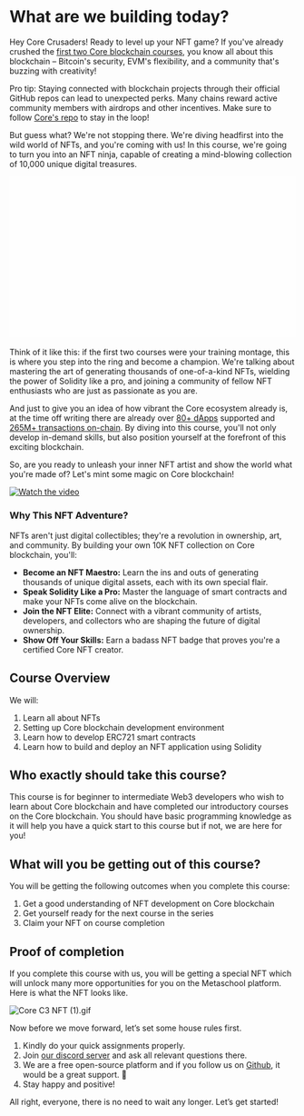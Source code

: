 # What are we building today?

Hey Core Crusaders! Ready to level up your NFT game? If you've already crushed the [first two Core blockchain courses](https://metaschool.so/coredao), you know all about this blockchain – Bitcoin's security, EVM's flexibility, and a community that's buzzing with creativity!

Pro tip: Staying connected with blockchain projects through their official GitHub repos can lead to unexpected perks. Many chains reward active community members with airdrops and other incentives. Make sure to follow [Core's repo](github.com/coredao-org) to stay in the loop!

But guess what? We're not stopping there. We're diving headfirst into the wild world of NFTs, and you're coming with us! In this course, we're going to turn you into an NFT ninja, capable of creating a mind-blowing collection of 10,000 unique digital treasures.

![it.gif](https://github.com/0xmetaschool/Learning-Projects/blob/main/assests_for_all/Core%20C3%2010k%20NFT%20Images/Lesson%201%20What%20are%20we%20building%20today/it.webp?raw=true)

Think of it like this: if the first two courses were your training montage, this is where you step into the ring and become a champion.  We're talking about mastering the art of generating thousands of one-of-a-kind NFTs, wielding the power of Solidity like a pro, and joining a community of fellow NFT enthusiasts who are just as passionate as you are.

And just to give you an idea of how vibrant the Core ecosystem already is, at the time off writing there are already over [80+ dApps](https://coredao.org/explore/ecosystem) supported and [265M+ transactions on-chain](https://scan.coredao.org/). By diving into this course, you'll not only develop in-demand skills, but also position yourself at the forefront of this exciting blockchain.

So, are you ready to unleash your inner NFT artist and show the world what you're made of? Let's mint some magic on Core blockchain! 

<a href="https://www.youtube.com/watch?v=pfgEkSLhNLw" target="_blank">
<img src="https://github.com/user-attachments/assets/b0da7fee-e7ce-4c28-9e3e-ae0900934ea8" alt="Watch the video" />
</a>

### Why This NFT Adventure?

NFTs aren't just digital collectibles; they're a revolution in ownership, art, and community. By building your own 10K NFT collection on Core blockchain, you'll:

- **Become an NFT Maestro:** Learn the ins and outs of generating thousands of unique digital assets, each with its own special flair.
- **Speak Solidity Like a Pro:** Master the language of smart contracts and make your NFTs come alive on the blockchain.
- **Join the NFT Elite:** Connect with a vibrant community of artists, developers, and collectors who are shaping the future of digital ownership.
- **Show Off Your Skills:** Earn a badass NFT badge that proves you're a certified Core NFT creator.

## Course Overview

We will:

1. Learn all about NFTs
2. Setting up Core blockchain development environment
3. Learn how to develop ERC721 smart contracts
4. Learn how to build and deploy an NFT application using Solidity

## Who exactly should take this course?

This course is for beginner to intermediate Web3 developers who wish to learn about Core blockchain and have completed our introductory courses on the Core blockchain. You should have basic programming knowledge as it will help you have a quick start to this course but if not, we are here for you!

## What will you be getting out of this course?

You will be getting the following outcomes when you complete this course:

1. Get a good understanding of NFT development on Core blockchain
2. Get yourself ready for the next course in the series
3. Claim your NFT on course completion

## Proof of completion

If you complete this course with us, you will be getting a special NFT which will unlock many more opportunities for you on the Metaschool platform. Here is what the NFT looks like.

![Core C3 NFT (1).gif](https://github.com/0xmetaschool/Learning-Projects/blob/main/assests_for_all/Core%20C3%2010k%20NFT%20Images/Lesson%201%20What%20are%20we%20building%20today/Core_C3_NFT_(1).webp?raw=true)

Now before we move forward, let’s set some house rules first.

1. Kindly do your quick assignments properly.
2. Join [our discord server](https://discord.gg/vbVMUwXWgc) and ask all relevant questions there.
3. We are a free open-source platform and if you follow us on [Github](https://github.com/0xmetaschool/), it would be a great support. 🫣
4. Stay happy and positive!

All right, everyone, there is no need to wait any longer. Let’s get started!

